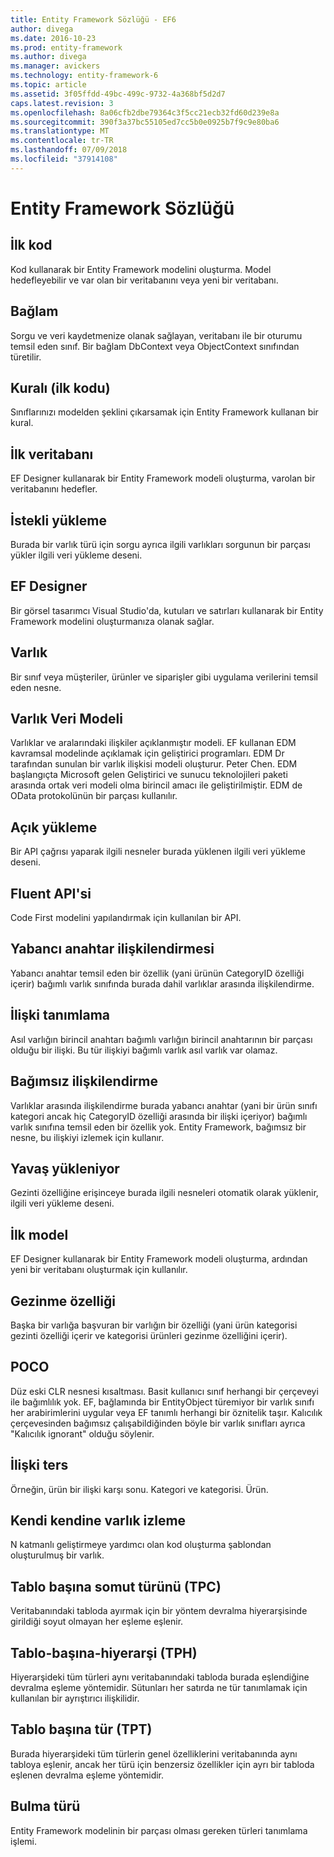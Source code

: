 ```yaml
---
title: Entity Framework Sözlüğü - EF6
author: divega
ms.date: 2016-10-23
ms.prod: entity-framework
ms.author: divega
ms.manager: avickers
ms.technology: entity-framework-6
ms.topic: article
ms.assetid: 3f05ffdd-49bc-499c-9732-4a368bf5d2d7
caps.latest.revision: 3
ms.openlocfilehash: 8a06cfb2dbe79364c3f5cc21ecb32fd60d239e8a
ms.sourcegitcommit: 390f3a37bc55105ed7cc5b0e0925b7f9c9e80ba6
ms.translationtype: MT
ms.contentlocale: tr-TR
ms.lasthandoff: 07/09/2018
ms.locfileid: "37914108"
---
```

# <a name="entity-framework-glossary"></a>Entity Framework Sözlüğü
## <a name="code-first"></a>İlk kod
Kod kullanarak bir Entity Framework modelini oluşturma. Model hedefleyebilir ve var olan bir veritabanını veya yeni bir veritabanı.

## <a name="context"></a>Bağlam
Sorgu ve veri kaydetmenize olanak sağlayan, veritabanı ile bir oturumu temsil eden sınıf. Bir bağlam DbContext veya ObjectContext sınıfından türetilir.

## <a name="convention-code-first"></a>Kuralı (ilk kodu)
Sınıflarınızı modelden şeklini çıkarsamak için Entity Framework kullanan bir kural.

## <a name="database-first"></a>İlk veritabanı
EF Designer kullanarak bir Entity Framework modeli oluşturma, varolan bir veritabanını hedefler.

## <a name="eager-loading"></a>İstekli yükleme
Burada bir varlık türü için sorgu ayrıca ilgili varlıkları sorgunun bir parçası yükler ilgili veri yükleme deseni.

## <a name="ef-designer"></a>EF Designer
Bir görsel tasarımcı Visual Studio'da, kutuları ve satırları kullanarak bir Entity Framework modelini oluşturmanıza olanak sağlar.

## <a name="entity"></a>Varlık
Bir sınıf veya müşteriler, ürünler ve siparişler gibi uygulama verilerini temsil eden nesne.

## <a name="entity-data-model"></a>Varlık Veri Modeli
Varlıklar ve aralarındaki ilişkiler açıklanmıştır modeli. EF kullanan EDM kavramsal modelinde açıklamak için geliştirici programları. EDM Dr tarafından sunulan bir varlık ilişkisi modeli oluşturur. Peter Chen. EDM başlangıçta Microsoft gelen Geliştirici ve sunucu teknolojileri paketi arasında ortak veri modeli olma birincil amacı ile geliştirilmiştir. EDM de OData protokolünün bir parçası kullanılır.

## <a name="explicit-loading"></a>Açık yükleme
Bir API çağrısı yaparak ilgili nesneler burada yüklenen ilgili veri yükleme deseni.

## <a name="fluent-api"></a>Fluent API'si
Code First modelini yapılandırmak için kullanılan bir API.

## <a name="foreign-key-association"></a>Yabancı anahtar ilişkilendirmesi
Yabancı anahtar temsil eden bir özellik (yani ürünün CategoryID özelliği içerir) bağımlı varlık sınıfında burada dahil varlıklar arasında ilişkilendirme.

## <a name="identifying-relationship"></a>İlişki tanımlama
Asıl varlığın birincil anahtarı bağımlı varlığın birincil anahtarının bir parçası olduğu bir ilişki. Bu tür ilişkiyi bağımlı varlık asıl varlık var olamaz.

## <a name="independent-association"></a>Bağımsız ilişkilendirme
Varlıklar arasında ilişkilendirme burada yabancı anahtar (yani bir ürün sınıfı kategori ancak hiç CategoryID özelliği arasında bir ilişki içeriyor) bağımlı varlık sınıfına temsil eden bir özellik yok. Entity Framework, bağımsız bir nesne, bu ilişkiyi izlemek için kullanır.

## <a name="lazy-loading"></a>Yavaş yükleniyor
Gezinti özelliğine erişinceye burada ilgili nesneleri otomatik olarak yüklenir, ilgili veri yükleme deseni.

## <a name="model-first"></a>İlk model
EF Designer kullanarak bir Entity Framework modeli oluşturma, ardından yeni bir veritabanı oluşturmak için kullanılır.

## <a name="navigation-property"></a>Gezinme özelliği
Başka bir varlığa başvuran bir varlığın bir özelliği (yani ürün kategorisi gezinti özelliği içerir ve kategorisi ürünleri gezinme özelliğini içerir).

## <a name="poco"></a>POCO
Düz eski CLR nesnesi kısaltması. Basit kullanıcı sınıf herhangi bir çerçeveyi ile bağımlılık yok. EF, bağlamında bir EntityObject türemiyor bir varlık sınıfı her arabirimlerini uygular veya EF tanımlı herhangi bir öznitelik taşır. Kalıcılık çerçevesinden bağımsız çalışabildiğinden böyle bir varlık sınıfları ayrıca "Kalıcılık ignorant" olduğu söylenir.  

## <a name="relationship-inverse"></a>İlişki ters
Örneğin, ürün bir ilişki karşı sonu. Kategori ve kategorisi. Ürün.

## <a name="self-tracking-entity"></a>Kendi kendine varlık izleme
N katmanlı geliştirmeye yardımcı olan kod oluşturma şablondan oluşturulmuş bir varlık.

## <a name="table-per-concrete-type-tpc"></a>Tablo başına somut türünü (TPC)
Veritabanındaki tabloda ayırmak için bir yöntem devralma hiyerarşisinde girildiği soyut olmayan her eşleme eşlenir.

## <a name="table-per-hierarchy-tph"></a>Tablo-başına-hiyerarşi (TPH)
Hiyerarşideki tüm türleri aynı veritabanındaki tabloda burada eşlendiğine devralma eşleme yöntemidir. Sütunları her satırda ne tür tanımlamak için kullanılan bir ayrıştırıcı ilişkilidir.

## <a name="table-per-type-tpt"></a>Tablo başına tür (TPT)
Burada hiyerarşideki tüm türlerin genel özelliklerini veritabanında aynı tabloya eşlenir, ancak her türü için benzersiz özellikler için ayrı bir tabloda eşlenen devralma eşleme yöntemidir.

## <a name="type-discovery"></a>Bulma türü
Entity Framework modelinin bir parçası olması gereken türleri tanımlama işlemi.
